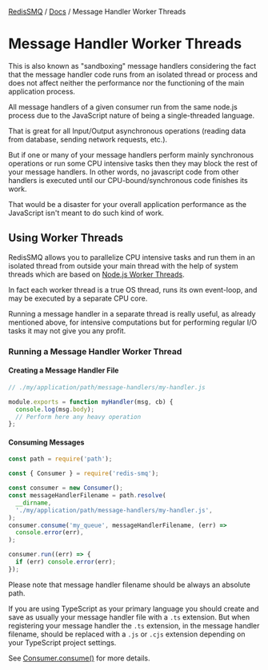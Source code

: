 [RedisSMQ](../README.md) / [Docs](README.md) / Message Handler Worker Threads

# Message Handler Worker Threads

This is also known as "sandboxing" message handlers considering the fact that the message handler code runs from an isolated thread or process and does not affect neither the performance nor the functioning of the main application process.

All message handlers of a given consumer run from the same node.js process due to the JavaScript nature of being a single-threaded language.

That is great for all Input/Output asynchronous operations (reading data from database, sending network requests, etc.).

But if one or many of your message handlers perform mainly synchronous operations or run some CPU intensive tasks then they may block the rest of your message handlers. In other words, no javascript code from other handlers is executed until our CPU-bound/synchronous code finishes its work.

That would be a disaster for your overall application performance as the JavaScript isn't meant to do such kind of work.

## Using Worker Threads

RedisSMQ allows you to parallelize CPU intensive tasks and run them in an isolated thread from outside your main thread with the help of system threads which are based on [Node.js Worker Threads](https://nodejs.org/api/worker_threads.html).

In fact each worker thread is a true OS thread, runs its own event-loop, and may be executed by a separate CPU core.

Running a message handler in a separate thread is really useful, as already mentioned above, for intensive computations but for performing regular I/O tasks it may not give you any profit.

### Running a Message Handler Worker Thread

#### Creating a Message Handler File

```typescript
// ./my/application/path/message-handlers/my-handler.js

module.exports = function myHandler(msg, cb) {
  console.log(msg.body);
  // Perform here any heavy operation
};
```

#### Consuming Messages

```typescript
const path = require('path');

const { Consumer } = require('redis-smq');

const consumer = new Consumer();
const messageHandlerFilename = path.resolve(
  __dirname,
  './my/application/path/message-handlers/my-handler.js',
);
consumer.consume('my_queue', messageHandlerFilename, (err) =>
  console.error(err),
);

consumer.run((err) => {
  if (err) console.error(err);
});
```

Please note that message handler filename should be always an absolute path.

If you are using TypeScript as your primary language you should create and save as usually your message handler file with a `.ts` extension. But when registering your message handler the `.ts` extension, in the message handler filename, should be replaced with a `.js` or `.cjs` extension depending on your TypeScript project settings.

See [Consumer.consume()](api/classes/Consumer.md#consume) for more details.
